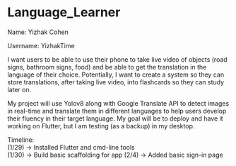 # Language_Learner
Name: Yizhak Cohen

Username: YizhakTime

I want users to be able to use their phone to take live video of objects (road signs, bathroom signs, food) and be able to get the translation in the language of their choice. Potentially, I want to create a system so they can store translations, after taking live video, into flashcards so they can study later on. 

My project will use Yolov8 along with Google Translate API to detect images in real-time and translate them in different languages to help users develop their fluency in their target language. My goal will be to deploy and have it working on Flutter, but I am testing (as a backup) in my desktop. 

Timeline:  
(1/29) -> Installed Flutter and cmd-line tools  
(1/30) -> Build basic scaffolding for app
(2/4) -> Added basic sign-in page
